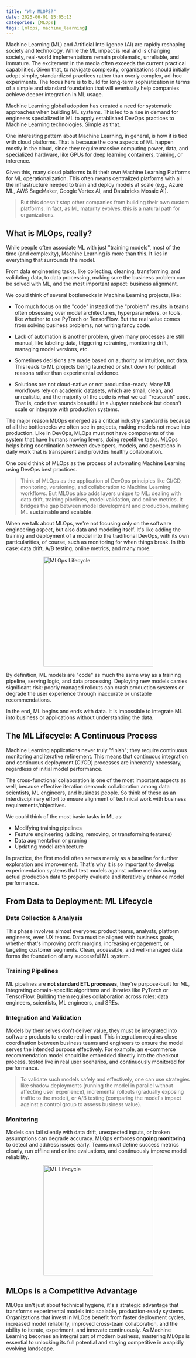 ```yaml
--- 
title: "Why MLOPS?"
date: 2025-06-01 15:05:13 
categories: [MLOps] 
tags: [mlops, machine_learning] 
--- 
```


Machine Learning (ML) and Artificial Intelligence (AI) are rapidly reshaping society and technology. While the ML impact is real and is changing society, real-world implementations remain problematic, unreliable, and immature. The excitement in the media often exceeds the current practical capabilities. Given that, to navigate complexity, organizations should initially adopt simple, standardized practices rather than overly complex, ad-hoc experiments. The focus here is to build for long-term sophistication in terms of a simple and standard foundation that will eventually help companies achieve deeper integration in ML usage.

Machine Learning global adoption has created a need for systematic approaches when building ML systems. This led to a rise in demand for engineers specialized in ML to apply established DevOps practices to Machine Learning technologies. Simple as that.

One interesting pattern about Machine Learning, in general, is how it is tied with cloud platforms. That is because the core aspects of ML happen mostly in the cloud, since they require massive computing power, data, and specialized hardware, like GPUs for deep learning containers, training, or inference.

Given this, many cloud platforms built their own Machine Learning Platforms for ML operationalization. This often means centralized platforms with all the infrastructure needed to train and deploy models at scale (e.g., Azure ML, AWS SageMaker, Google Vertex AI, and Databricks Mosaic AI).

> But this doesn't stop other companies from building their own custom platforms. In fact, as ML maturity evolves, this is a natural path for organizations.

## **What is MLOps, really?**

While people often associate ML with just "training models", most of the time (and complexity), Machine Learning is more than this. It lies in everything that surrounds the model.

From data engineering tasks, like collecting, cleaning, transforming, and validating data, to data processing, making sure the business problem can be solved with ML, and the most important aspect: business alignment.

We could think of several bottlenecks in Machine Learning projects, like:

- Too much focus on the "code" instead of the "problem" results in teams often obsessing over model architectures, hyperparameters, or tools, like whether to use PyTorch or TensorFlow. But the real value comes from solving business problems, not writing fancy code.

- Lack of automation is another problem, given many processes are still manual, like labeling data, triggering retraining, monitoring drift, managing model versions, etc.

- Sometimes decisions are made based on authority or intuition, not data. This leads to ML projects being launched or shut down for political reasons rather than experimental evidence.

- Solutions are not cloud-native or not production-ready. Many ML workflows rely on academic datasets, which are small, clean, and unrealistic, and the majority of the code is what we call "research" code. That is, code that sounds beautiful in a Jupyter notebook but doesn't scale or integrate with production systems.

The major reason MLOps emerged as a critical industry standard is because of all the bottlenecks we often see in projects, making models not move into production. Like in DevOps, MLOps must not have components of the system that have humans moving levers, doing repetitive tasks. MLOps helps bring coordination between developers, models, and operations in daily work that is transparent and provides healthy collaboration.

One could think of MLOps as the process of automating Machine Learning using DevOps best practices.

> Think of MLOps as the application of DevOps principles like CI/CD, monitoring, versioning, and collaboration to Machine Learning workflows. But MLOps also adds layers unique to ML: dealing with data drift, training pipelines, model validation, and online metrics. It bridges the gap between model development and production, making ML **sustainable and scalable**.

When we talk about MLOps, we're not focusing only on the software engineering aspect, but also data and modeling itself. It's like adding the training and deployment of a model into the traditional DevOps, with its own particularities, of course, such as monitoring for when things break. In this case: data drift, A/B testing, online metrics, and many more.

<p>
    <img src="/assets/images/2025-06-01-why-mlops-matter/mlops_lifecycle.png" width="300px" alt="MLOps Lifecycle" style="display: block; margin: 0 auto;" />
</p>

By definition, ML models are "code" as much the same way as a training pipeline, serving logic, and data processing. Deploying new models carries significant risk: poorly managed rollouts can crash production systems or degrade the user experience through inaccurate or unstable recommendations.

In the end, ML begins and ends with data. It is impossible to integrate ML into business or applications without understanding the data.

## **The ML Lifecycle: A Continuous Process**

Machine Learning applications never truly "finish"; they require continuous monitoring and iterative refinement. This means that continuous integration and continuous deployment (CI/CD) processes are inherently necessary, regardless of initial model performance.

The cross-functional collaboration is one of the most important aspects as well, because effective iteration demands collaboration among data scientists, ML engineers, and business people. So think of these as an interdisciplinary effort to ensure alignment of technical work with business requirements/objectives.

We could think of the most basic tasks in ML as:

* Modifying training pipelines  
* Feature engineering (adding, removing, or transforming features)  
* Data augmentation or pruning  
* Updating model architecture

In practice, the first model often serves merely as a baseline for further exploration and improvement. That's why it is so important to develop experimentation systems that test models against online metrics using actual production data to properly evaluate and iteratively enhance model performance.

## **From Data to Deployment: ML Lifecycle**

### **Data Collection & Analysis**

This phase involves almost everyone: product teams, analysts, platform engineers, even UX teams. Data must be aligned with business goals, whether that's improving profit margins, increasing engagement, or targeting customer segments. Clean, accessible, and well-managed data forms the foundation of any successful ML system.

### **Training Pipelines**

ML pipelines are **not standard ETL processes**, they're purpose-built for ML, integrating domain-specific algorithms and libraries like PyTorch or TensorFlow. Building them requires collaboration across roles: data engineers, scientists, ML engineers, and SREs.

### **Integration and Validation**

Models by themselves don't deliver value, they must be integrated into software products to create real impact. This integration requires close coordination between business teams and engineers to ensure the model serves the intended purpose effectively. For example, an e-commerce recommendation model should be embedded directly into the checkout process, tested live in real user scenarios, and continuously monitored for performance.

> To validate such models safely and effectively, one can use strategies like shadow deployments (running the model in parallel without affecting user experience), incremental rollouts (gradually exposing traffic to the model), or A/B testing (comparing the model's impact against a control group to assess business value).

### **Monitoring**

Models can fail silently with data drift, unexpected inputs, or broken assumptions can degrade accuracy. MLOps enforces **ongoing monitoring** to detect and address issues early. Teams must define success metrics clearly, run offline and online evaluations, and continuously improve model reliability.

<p>
    <img src="/assets/images/2025-06-01-why-mlops-matter/ml_lifecycle.png" width="300px" alt="ML Lifecycle" style="display: block; margin: 0 auto;" />
</p>

## **MLOps is a Competitive Advantage**

MLOps isn't just about technical hygiene, it's a strategic advantage that transforms experimental models into scalable, production-ready systems. Organizations that invest in MLOps benefit from faster deployment cycles, increased model reliability, improved cross-team collaboration, and the ability to iterate, experiment, and innovate continuously. As Machine Learning becomes an integral part of modern business, mastering MLOps is essential to unlocking its full potential and staying competitive in a rapidly evolving landscape.
